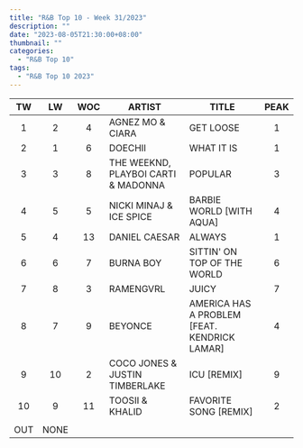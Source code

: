 ```yaml
---
title: "R&B Top 10 - Week 31/2023"
description: ""
date: "2023-08-05T21:30:00+08:00"
thumbnail: ""
categories:
  - "R&B Top 10"
tags:
  - "R&B Top 10 2023"
---
```

<!--more-->
|TW|LW|WOC|ARTIST|TITLE|PEAK|
|:---:|:---:|:---:|---|---|:---:|
|1|2|4|AGNEZ MO & CIARA|GET LOOSE|1|
|2|1|6|DOECHII|WHAT IT IS|1|
|3|3|8|THE WEEKND, PLAYBOI CARTI & MADONNA|POPULAR|3|
|4|5|5|NICKI MINAJ & ICE SPICE|BARBIE WORLD [WITH AQUA]|4|
|5|4|13|DANIEL CAESAR|ALWAYS|1|
|6|6|7|BURNA BOY|SITTIN' ON TOP OF THE WORLD|6|
|7|8|3|RAMENGVRL|JUICY|7|
|8|7|9|BEYONCE|AMERICA HAS A PROBLEM [FEAT. KENDRICK LAMAR]|4|
|9|10|2|COCO JONES & JUSTIN TIMBERLAKE|ICU [REMIX]|9|
|10|9|11|TOOSII & KHALID|FAVORITE SONG [REMIX]|2|
| | | | | | |
|OUT|NONE| | | | |
